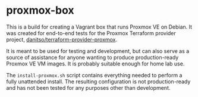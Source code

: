 # proxmox-box

This is a build for creating a Vagrant box that runs Proxmox VE on Debian.
It was created for end-to-end tests for the Proxmox Terraform provider project,
[danitso/terraform-provider-proxmox](https://github.com/danitso/terraform-provider-proxmox).

It is meant to be used for testing and development, but can also serve
as a source of assistance for anyone wanting to produce production-ready
Proxmox VE VM images. It is probably suitable enough for home lab use.

The `install-proxmox.sh` script contains everything needed to perform a
fully unattended install. The resulting configuration is not production-ready
and has not been tested for any purposes other than development.